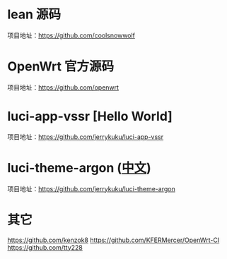 # lean 源码
项目地址：https://github.com/coolsnowwolf
# OpenWrt 官方源码
项目地址：https://github.com/openwrt
# luci-app-vssr [Hello World]
项目地址：https://github.com/jerrykuku/luci-app-vssr
# luci-theme-argon ([中文](/README_ZH.md))
项目地址：https://github.com/jerrykuku/luci-theme-argon
# 其它
https://github.com/kenzok8
https://github.com/KFERMercer/OpenWrt-CI
https://github.com/tty228

